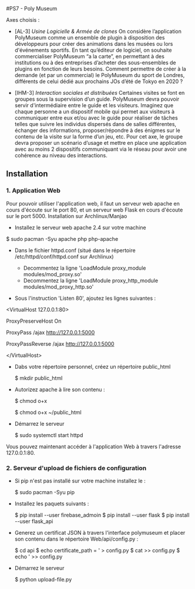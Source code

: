 #PS7 - Poly Museum

Axes choisis : 

- [AL-3] *Usine Logicielle & Armée de clones* 
On considère l’application PolyMuseum comme un ensemble de plugin à disposition des développeurs pour créer des animations dans les musées ou lors d'événements sportifs. En tant qu’éditeur de logiciel, on souhaite commercialiser PolyMuseum “a la carte”, en permettant à des institutions ou à des entreprises d’acheter des sous-ensembles de plugins en fonction de leurs besoins. Comment permettre de créer à la demande (et par un commercial) le PolyMuseum du sport de Londres, différents de celui dédié aux prochains JOs d’été de Tokyo en 2020 ?

- [IHM-3] *Interaction sociales et distribuées*
Certaines visites se font en groupes sous la supervision d’un guide. PolyMuseum devra pouvoir servir d'intermédiaire entre le guide et les visiteurs. Imaginez que chaque personne a un dispositif mobile qui permet aux visiteurs à communiquer entre eux et/ou avec le guide pour réaliser de tâches telles que  suivre les individus dispersés dans de salles différentes, échanger des informations, proposer/répondre à des énigmes sur le contenu de la visite sur la forme d’un jeu, etc. Pour cet axe, le groupe devra proposer un scénario d’usage et mettre en place une application avec au moins 2 dispositifs communiquant via le réseau pour avoir une cohérence au niveau des interactions.

## Installation
### 1. Application Web
Pour pouvoir utiliser l'application web, il faut un serveur web apache en cours d'écoute sur le port 80, et un serveur web Flask en cours d'écoute sur le port 5000.
Installation sur Archlinux/Manjao
- Installez le serveur web apache 2.4 sur votre machine

$ sudo pacman -Syu apache php php-apache

- Dans le fichier httpd.conf (situé dans le répertoire /etc/httpd/conf/httpd.conf sur Archlinux)

    * Decommentez la ligne 'LoadModule proxy\_module modules/mod_proxy.so'
    * Decommentez la ligne 'LoadModule proxy\_http\_module modules/mod_proxy\_http.so'

- Sous l'instruction 'Listen 80', ajoutez les lignes suivantes :

<VirtualHost 127.0.0.1:80>

ProxyPreserveHost On

ProxyPass /ajax http://127.0.0.1:5000

ProxyPassReverse /ajax http://127.0.0.1:5000

<\/VirtualHost>

- Dabs votre répertoire personnel, créez un répertoire public_html

  $ mkdir public_html

- Autorizez apache à lire son contenu :

  $ chmod o+x

  $ chmod o+x ~/public_html

- Démarrez le serveur

  $ sudo systemctl start httpd

Vous pouvez maintenant accéder à l'application Web à travers l'adresse 127.0.0.1:80.

### 2. Serveur d'upload de fichiers de configuration
- Si pip n'est pas installé sur votre machine installez le :

  $ sudo pacman -Syu pip

- Installez les paquets suivants :

  $ pip install --user firebase_admoin
  $ pip install --user flask
  $ pip install --user flask_api

- Generez un certificat JSON à travers l'interface polymuseum et placer son contenu dans le répertoire Web/api/config.py :

  $ cd api
  $ echo certificate_path = \' > config.py
  $ cat <CHEMIN VERS LE CERTIFICAT> >> config.py
  $ echo \' >> config.py

- Démarrez le serveur

  $ python upload-file.py
